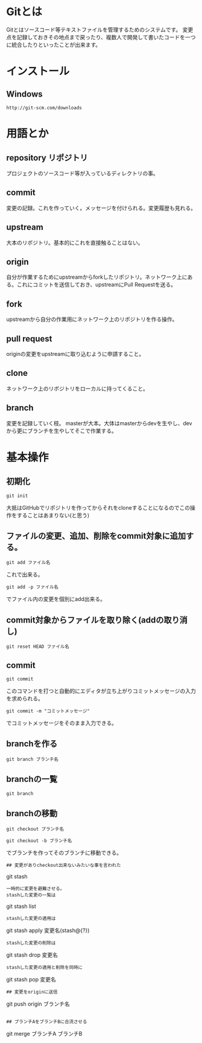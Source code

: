 # Gitとは
Gitとはソースコード等テキストファイルを管理するためのシステムです。
変更点を記録しておきその地点まで戻ったり、複数人で開発して書いたコードを一つに統合したりといったことが出来ます。

# インストール
## Windows
`http://git-scm.com/downloads`

# 用語とか
## repository リポジトリ
プロジェクトのソースコード等が入っているディレクトリの事。
## commit
変更の記録。これを作っていく。メッセージを付けられる。変更履歴も見れる。
## upstream
大本のリポジトリ。基本的にこれを直接触ることはない。
## origin
自分が作業するためにupstreamからforkしたリポジトリ。ネットワーク上にある。これにコミットを送信しておき、upstreamにPull Requestを送る。
## fork
upstreamから自分の作業用にネットワーク上のリポジトリを作る操作。
## pull request
originの変更をupstreamに取り込むように申請すること。
## clone
ネットワーク上のリポジトリをローカルに持ってくること。
## branch
変更を記録していく枝。
masterが大本。大体はmasterからdevを生やし、devから更にブランチを生やしてそこで作業する。

# 基本操作
## 初期化
```
git init
```
大抵はGitHubでリポジトリを作ってからそれをcloneすることになるのでこの操作をすることはあまりない(と思う)
## ファイルの変更、追加、削除をcommit対象に追加する。
```
git add ファイル名
```
これで出来る。
```
git add -p ファイル名
```
でファイル内の変更を個別にadd出来る。
## commit対象からファイルを取り除く(addの取り消し)
```
git reset HEAD ファイル名
```
## commit
```
git commit
```
このコマンドを打つと自動的にエディタが立ち上がりコミットメッセージの入力を求められる。
```
git commit -m "コミットメッセージ"
```
でコミットメッセージをそのまま入力できる。
## branchを作る
```
git branch ブランチ名
```
## branchの一覧
```
git branch
```
## branchの移動
```
git checkout ブランチ名
```
```
git checkout -b ブランチ名
```
でブランチを作ってそのブランチに移動できる。
```
## 変更がありcheckout出来ないみたいな事を言われた
```
git stash
```
一時的に変更を避難させる。
stashした変更の一覧は
```
git stash list
```
stashした変更の適用は
```
git stash apply 変更名(stash@{?})
```
stashした変更の削除は
```
git stash drop 変更名
```
stashした変更の適用と削除を同時に
```
git stash pop 変更名
```
## 変更をoriginに送信
```
git push origin ブランチ名
```

## ブランチAをブランチBに合流させる
```
git merge ブランチA ブランチB
```

